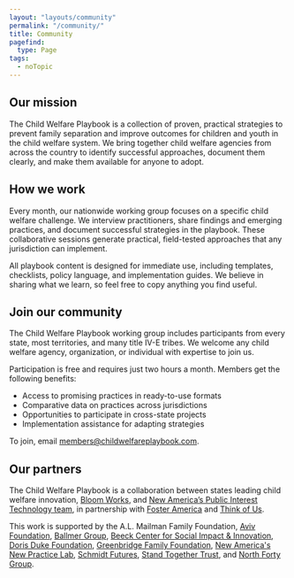 ```yaml
---
layout: "layouts/community"
permalink: "/community/"
title: Community
pagefind:
  type: Page
tags:
  - noTopic
---
```


## Our mission

The Child Welfare Playbook is a collection of proven, practical strategies to prevent family separation and improve outcomes for children and youth in the child welfare system. We bring together child welfare agencies from across the country to identify successful approaches, document them clearly, and make them available for anyone to adopt.

## How we work

Every month, our nationwide working group focuses on a specific child welfare challenge. We interview practitioners, share findings and emerging practices, and document successful strategies in the playbook. These collaborative sessions generate practical, field-tested approaches that any jurisdiction can implement.

All playbook content is designed for immediate use, including templates, checklists, policy language, and implementation guides. We believe in sharing what we learn, so feel free to copy anything you find useful.

## Join our community

The Child Welfare Playbook working group includes participants from every state, most territories, and many title IV-E tribes. We welcome any child welfare agency, organization, or individual with expertise to join us.

Participation is free and requires just two hours a month. Members get the following benefits:

* Access to promising practices in ready-to-use formats
* Comparative data on practices across jurisdictions
* Opportunities to participate in cross-state projects
* Implementation assistance for adapting strategies

To join, email [members@childwelfareplaybook.com](mailto:members@childwelfareplaybook.com).

## Our partners

The Child Welfare Playbook is a collaboration between states leading child welfare innovation, [Bloom Works](https://bloomworks.digital/), and [New America’s Public Interest Technology team](https://www.newamerica.org/pit/), in partnership with [Foster America](https://www.foster-america.org/) and [Think of Us](https://www.thinkof-us.org/).

This work is supported by the A.L. Mailman Family Foundation, [Aviv Foundation](https://www.avivfoundation.org/), [Ballmer Group](https://www.ballmergroup.org/), [Beeck Center for Social Impact & Innovation](https://beeckcenter.georgetown.edu), [Doris Duke Foundation](https://www.dorisduke.org/), [Greenbridge Family Foundation](https://www.greenbridge.foundation/), [New America's New Practice Lab](https://www.newamerica.org/new-practice-lab/), [Schmidt Futures](https://www.schmidtfutures.com), [Stand Together Trust](https://standtogether.org), and [North Forty Group](https://raikesfoundation.org).